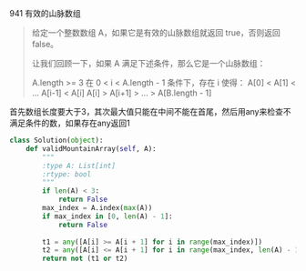 941 有效的山脉数组

> 给定一个整数数组 A，如果它是有效的山脉数组就返回 true，否则返回 false。
>
> 让我们回顾一下，如果 A 满足下述条件，那么它是一个山脉数组：
>
> A.length >= 3
> 在 0 < i < A.length - 1 条件下，存在 i 使得：
> A[0] < A[1] < ... A[i-1] < A[i]
> A[i] > A[i+1] > ... > A[B.length - 1]
>

首先数组长度要大于3，其次最大值只能在中间不能在首尾，然后用any来检查不满足条件的数，如果存在any返回1

```python
class Solution(object):
    def validMountainArray(self, A):
        """
        :type A: List[int]
        :rtype: bool
        """
        if len(A) < 3:
            return False
        max_index = A.index(max(A))
        if max_index in [0, len(A) - 1]:
            return False
        
        t1 = any([A[i] >= A[i + 1] for i in range(max_index)])
        t2 = any([A[i] <= A[i + 1] for i in range(max_index, len(A) - 1)])
        return not (t1 or t2)
```

